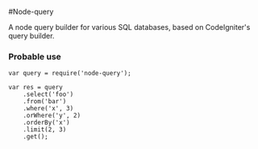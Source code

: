 #Node-query

A node query builder for various SQL databases, based on CodeIgniter's query builder.

### Probable use

	var query = require('node-query');

	var res = query
		.select('foo')
		.from('bar')
		.where('x', 3)
		.orWhere('y', 2)
		.orderBy('x')
		.limit(2, 3)
		.get();

